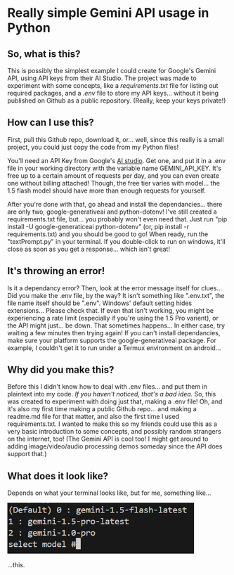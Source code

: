 # Really simple Gemini API usage in Python

## So, what is this?

This is possibly the simplest example I could create for Google's Gemini API, using API keys from their AI Studio. The project was made to experiment with some concepts, like a *requirements.txt* file for listing out required packages, and a *.env* file to store my API keys... without it being published on Github as a public repository. (Really, keep your keys private!)

## How can I use this?

First, pull this Github repo, download it, or... well, since this really is a small project, you could just copy the code from my Python files! 

You'll need an API Key from Google's [AI studio](https://aistudio.google.com). Get one, and put it in a .env file in your working directory with the variable name GEMINI_API_KEY. It's free up to a certain amount of requests per day, and you can even create one without billing attached! Though, the free tier varies with model... the 1.5 flash model should have more than enough requests for yourself.

After you're done with that, go ahead and install the dependancies... there are only two, google-generativeai and python-dotenv! I've still created a requirements.txt file, but... you probably won't even need that. Just run "pip install -U google-generaticeai python-dotenv" (or, pip install -r requirements.txt) and you should be good to go! When ready, run the "textPrompt.py" in your terminal. If you double-click to run on windows, it'll close as soon as you get a response... which isn't great!

## It's throwing an error!

Is it a dependancy error? Then, look at the error message itself for clues...
Did you make the .env file, by the way? It isn't something like ".env.txt", the file name itself should be ".env". Windows' default setting hides extensions... Please check that. 
If even that isn't working, you might be experiencing a rate limit (especially if you're using the 1.5 Pro varient), or the API might just... be down. That sometimes happens... In either case, try waiting a few minutes then trying again!
If you can't install dependancies, make sure your platform supports the google-generativeai package. For example, I couldn't get it to run under a Termux environment on android...

## Why did you make this?

Before this I didn't know how to deal with .env files... and put them in plaintext into my code. *If you haven't noticed, that's a bad idea.* So, this was created to experiment with doing just that, making a .env file! Oh, and it's also my first time making a public Github repo... and making a readme.md file for that matter, and also the first time I used requirements.txt. I wanted to make this so my friends could use this as a very basic introduction to some concepts, and possibly random strangers on the internet, too! (The Gemini API is cool too! I might get around to adding image/video/audio processing demos someday since the API does support that.)

## What does it look like?

Depends on what your terminal looks like, but for me, something like...

![image of terminal with the program running](self.png)

...this.